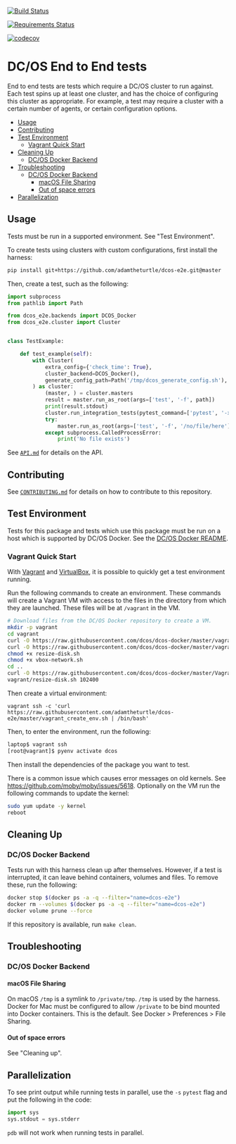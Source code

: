 [![Build Status](https://travis-ci.org/adamtheturtle/dcos-e2e.svg?branch=master)](https://travis-ci.org/adamtheturtle/dcos-e2e)

[![Requirements Status](https://requires.io/github/adamtheturtle/dcos-e2e/requirements.svg?branch=master)](https://requires.io/github/adamtheturtle/dcos-e2e/requirements/?branch=master)

[![codecov](https://codecov.io/gh/adamtheturtle/dcos-e2e/branch/master/graph/badge.svg)](https://codecov.io/gh/adamtheturtle/dcos-e2e)

# DC/OS End to End tests

End to end tests are tests which require a DC/OS cluster to run against.
Each test spins up at least one cluster, and has the choice of configuring this cluster as appropriate.
For example, a test may require a cluster with a certain number of agents, or certain configuration options.

<!--lint disable list-item-indent-->
<!--lint disable list-item-bullet-indent-->
<!-- START doctoc generated TOC please keep comment here to allow auto update -->
<!-- DON'T EDIT THIS SECTION, INSTEAD RE-RUN doctoc TO UPDATE -->


- [Usage](#usage)
- [Contributing](#contributing)
- [Test Environment](#test-environment)
  - [Vagrant Quick Start](#vagrant-quick-start)
- [Cleaning Up](#cleaning-up)
  - [DC/OS Docker Backend](#dcos-docker-backend)
- [Troubleshooting](#troubleshooting)
  - [DC/OS Docker Backend](#dcos-docker-backend-1)
    - [macOS File Sharing](#macos-file-sharing)
    - [Out of space errors](#out-of-space-errors)
- [Parallelization](#parallelization)

<!-- END doctoc generated TOC please keep comment here to allow auto update -->
<!--lint enable list-item-indent-->
<!--lint enable list-item-bullet-indent-->

## Usage

Tests must be run in a supported environment.
See "Test Environment".

To create tests using clusters with custom configurations, first install the harness:

```sh
pip install git+https://github.com/adamtheturtle/dcos-e2e.git@master
```

Then, create a test, such as the following:

```python
import subprocess
from pathlib import Path

from dcos_e2e.backends import DCOS_Docker
from dcos_e2e.cluster import Cluster


class TestExample:

    def test_example(self):
        with Cluster(
            extra_config={'check_time': True},
            cluster_backend=DCOS_Docker(),
            generate_config_path=Path('/tmp/dcos_generate_config.sh'),
        ) as cluster:
            (master, ) = cluster.masters
            result = master.run_as_root(args=['test', '-f', path])
            print(result.stdout)
            cluster.run_integration_tests(pytest_command=['pytest', '-x', 'test_tls.py'])
            try:
                master.run_as_root(args=['test', '-f', '/no/file/here'])
            except subprocess.CalledProcessError:
                print('No file exists')
```

See [`API.md`](./API.md) for details on the API.

## Contributing

See [`CONTRIBUTING.md`](./CONTRIBUTING.md) for details on how to contribute to this repository.

## Test Environment

Tests for this package and tests which use this package must be run on a host which is supported by DC/OS Docker.
See the [DC/OS Docker README](https://github.com/dcos/dcos-docker/blob/master/README.md).

### Vagrant Quick Start

With [Vagrant](https://www.vagrantup.com) and [VirtualBox](https://www.virtualbox.org/wiki/Downloads), it is possible to quickly get a test environment running.

Run the following commands to create an environment.
These commands will create a Vagrant VM with access to the files in the
directory from which they are launched.
These files will be at `/vagrant` in the VM.

```sh
# Download files from the DC/OS Docker repository to create a VM.
mkdir -p vagrant
cd vagrant
curl -O https://raw.githubusercontent.com/dcos/dcos-docker/master/vagrant/resize-disk.sh
curl -O https://raw.githubusercontent.com/dcos/dcos-docker/master/vagrant/vbox-network.sh
chmod +x resize-disk.sh
chmod +x vbox-network.sh
cd ..
curl -O https://raw.githubusercontent.com/dcos/dcos-docker/master/Vagrantfile
vagrant/resize-disk.sh 102400
```

Then create a virtual environment:

```
vagrant ssh -c 'curl https://raw.githubusercontent.com/adamtheturtle/dcos-e2e/master/vagrant_create_env.sh | /bin/bash'
```

Then, to enter the environment, run the following:

```sh
laptop$ vagrant ssh
[root@vagrant]$ pyenv activate dcos
```

Then install the dependencies of the package you want to test.

There is a common issue which causes error messages on old kernels.
See  <https://github.com/moby/moby/issues/5618>.
Optionally on the VM run the following commands to update the kernel:

```sh
sudo yum update -y kernel
reboot
```

## Cleaning Up

### DC/OS Docker Backend

Tests run with this harness clean up after themselves.
However, if a test is interrupted, it can leave behind containers, volumes and files.
To remove these, run the following:

```sh
docker stop $(docker ps -a -q --filter="name=dcos-e2e")
docker rm --volumes $(docker ps -a -q --filter="name=dcos-e2e")
docker volume prune --force
```

If this repository is available, run `make clean`.

## Troubleshooting

### DC/OS Docker Backend

#### macOS File Sharing

On macOS `/tmp` is a symlink to `/private/tmp`.
`/tmp` is used by the harness.
Docker for Mac must be configured to allow `/private` to be bind mounted into Docker containers.
This is the default.
See Docker > Preferences > File Sharing.

#### Out of space errors

See "Cleaning up".

## Parallelization

To see print output while running tests in parallel,
use the `-s` `pytest` flag and put the following in the code:

```python
import sys
sys.stdout = sys.stderr
```

`pdb` will not work when running tests in parallel.

